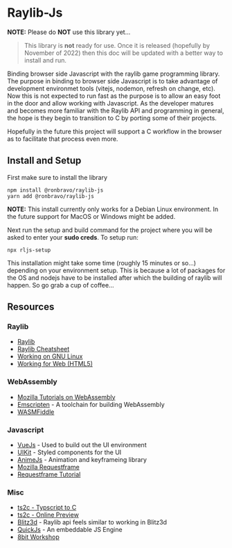# Raylib-Js

**NOTE:** Please do **NOT** use this library yet...
> This library is **not** ready for use. Once it is released (hopefully by November of 2022) then this doc will be updated with a better way to install and run.

Binding browser side Javascript with the raylib game programming library. The purpose in binding to browser side Javascript is to take advantage of development environmet tools (vitejs, nodemon, refresh on change, etc). Now this is not expected to run fast as the purpose is to allow an easy foot in the door and allow working with Javascript. As the developer matures and becomes more familiar with the Raylib API and programming in general, the hope is they begin to transition to C by porting some of their projects.

Hopefully in the future this project will support a C workflow in the browser as to facilitate that process even more.

## Install and Setup

First make sure to install the library

```
npm install @ronbravo/raylib-js
yarn add @ronbravo/raylib-js
```

**NOTE:** This install currently only works for a Debian Linux environment. In the future support for MacOS or Windows might be added.

Next run the setup and build command for the project where you will be asked to enter your **sudo creds**. To setup run:

```
npx rljs-setup
```

This installation might take some time (roughly 15 minutes or so...) depending on your environment setup. This is because a lot of packages for the OS and nodejs have to be installed after which the building of raylib will happen. So go grab a cup of coffee...

## Resources

### Raylib

* [Raylib](https://www.raylib.com/)
* [Raylib Cheatsheet](https://www.raylib.com/cheatsheet/cheatsheet.html)
* [Working on GNU Linux](https://github.com/raysan5/raylib/wiki/Working-on-GNU-Linux)
* [Working for Web (HTML5)](https://github.com/raysan5/raylib/wiki/Working-for-Web-(HTML5))

### WebAssembly

* [Mozilla Tutorials on WebAssembly](https://developer.mozilla.org/en-US/docs/WebAssembly/Concepts)
* [Emscripten](https://emscripten.org/index.html) - A toolchain for building WebAssembly
* [WASMFiddle](https://wasdk.github.io/WasmFiddle/)

### Javascript

* [VueJs](https://vuejs.org/) - Used to build out the UI environment
* [UIKit](https://getuikit.com/docs/card) - Styled components for the UI
* [AnimeJs](https://animejs.com/documentation/) - Animation and keyframeing library
* [Mozilla Requestframe](https://developer.mozilla.org/en-US/docs/Web/API/window/requestAnimationFrame)
* [Requestframe Tutorial](https://www.kirupa.com/html5/animating_with_requestAnimationFrame.htm)

### Misc

* [ts2c - Typscript to C](https://github.com/andrei-markeev/ts2c)
* [ts2c - Online Preview](https://andrei-markeev.github.io/ts2c/)
* [Blitz3d](https://kippykip.com/b3ddocs/commands/index.htm) - Raylib api feels similar to working in Blitz3d
* [QuickJs](https://bellard.org/quickjs/) - An embeddable JS Engine
* [8bit Workshop](https://8bitworkshop.com/)


